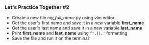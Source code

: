 ### Let's Practice Together \#2

- Create a new file *my_full_name.py* using vim editor
- Get the user's first name and save it in a new variable **first_name**
- Get the user's last name and save it in a new variable **last_name**
- Print **first_name** and **last_name** using `f'.{}.'` formatting
- Save the file and run it on the terminal
